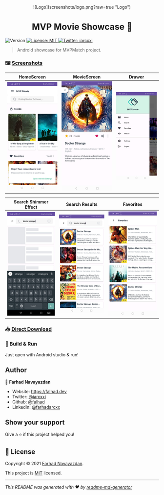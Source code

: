 <p align="center">
  ![Logo](screenshots/logo.png?raw=true "Logo")
  <h1 align="center">MVP Movie Showcase 👋</h1>
</p>

<p>
  <img alt="Version" src="https://img.shields.io/badge/version-1.1.2-blue.svg?cacheSeconds=2592000" />
  <a href="https://opensource.org/licenses/MIT" target="_blank">
    <img alt="License: MIT" src="https://img.shields.io/badge/License-MIT-yellow.svg" />
  </a>

  <a href="https://twitter.com/iarcxxi" target="_blank">
    <img alt="Twitter: iarcxxi" src="https://img.shields.io/twitter/follow/iarcxxi.svg?style=social" />
  </a>
</p>

> Android showcase for MVPMatch project.

### 🖼️ [Screenshots](https://github.com/falhad/mvp-movie)


HomeScreen | MovieScreen | Drawer
--- | --- | --- 
![01](screenshots/01.jpg?raw=true "01") | ![02](screenshots/02.jpg?raw=true "02") | ![03](screenshots/03.jpg?raw=true "03")

Search Shimmer Effect | Search Results | Favorites
--- | --- | --- 
![04](screenshots/04.jpg?raw=true "04") | ![05](screenshots/05.jpg?raw=true "05") | ![06](screenshots/06.jpg?raw=true "06")

### 📥 [Direct Download](https://github.com/falhad/mvp-movie/apk)

### 🚀 Build & Run

Just open with Android studio & run!
  
## Author

👤 **Farhad Navayazdan**

* Website: https://falhad.dev
* Twitter: [@iarcxxi](https://twitter.com/iarcxxi)
* Github: [@falhad](https://github.com/falhad)
* LinkedIn: [@farhadarcxx](https://linkedin.com/in/farhadarcxx)

## Show your support

Give a ⭐️ if this project helped you!


## 📝 License

Copyright © 2021 [Farhad Navayazdan](https://github.com/falhad).

This project is [MIT](https://opensource.org/licenses/MIT) licensed.

***
_This README was generated with ❤️
by [readme-md-generator](https://github.com/kefranabg/readme-md-generator)_